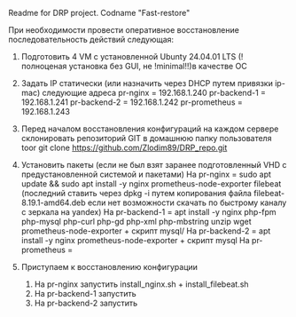 Readme for DRP project.
Codname "Fast-restore"

При необходимости провести оперативное восстановление последовательность действий следующая:

1) Подготовить 4 VM с установленной Ubunty 24.04.01 LTS (!полноценая установка без GUI, не !minimal!!)в качестве ОС
   
2) Задать IP статически (или назначить через DHCP путем привязки ip-mac) следующие адреса
   pr-nginx = 192.168.1.240
   pr-backend-1 = 192.168.1.241
   pr-backend-2 = 192.168.1.242
   pr-prometheus = 192.168.1.243

3) Перед началом восстановления конфигураций  на каждом сервере склонировать репозиторий GIT в домашнюю папку пользователя toor
   git clone https://github.com/Zlodim89/DRP_repo.git
   
4) Установить пакеты (если не был взят заранее подготовленный VHD с предустановленной системой и пакетами)
   На pr-nginx = sudo apt update && sudo apt install -y nginx prometheus-node-exporter filebeat (последний ставить через dpkg -i путем копирования файла filebeat-8.19.1-amd64.deb если нет возможности скачать по быстрому каналу с зеркала на yandex)
   На pr-backend-1 = apt install -y  nginx php-fpm php-mysql php-curl php-gd php-xml php-mbstring unzip wget prometheus-node-exporter + скрипт mysql/
   На pr-backend-2 = apt install -y  nginx  prometheus-node-exporter + скрипт mysql
   На pr-prometheus = 
   
5) Приступаем к восстановлению конфигурации
   1. На pr-nginx запустить install_nginx.sh + install_filebeat.sh
   2. На pr-backend-1 запустить 
   3. На pr-backend-2 запустить 

